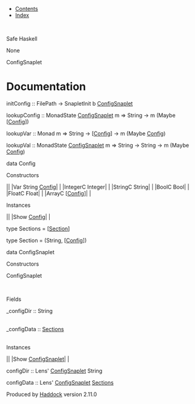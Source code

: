 -   [Contents](index.html)
-   [Index](doc-index.html)

 

Safe Haskell

None

ConfigSnaplet

Documentation
=============

initConfig :: FilePath -\> SnapletInit b [ConfigSnaplet](ConfigSnaplet.html#t:ConfigSnaplet)

lookupConfig :: MonadState [ConfigSnaplet](ConfigSnaplet.html#t:ConfigSnaplet) m =\> String -\> m (Maybe [[Config](ConfigSnaplet.html#t:Config)])

lookupVar :: Monad m =\> String -\> [[Config](ConfigSnaplet.html#t:Config)] -\> m (Maybe [Config](ConfigSnaplet.html#t:Config))

lookupVal :: MonadState [ConfigSnaplet](ConfigSnaplet.html#t:ConfigSnaplet) m =\> String -\> String -\> m (Maybe [Config](ConfigSnaplet.html#t:Config))

data Config

Constructors

||
|Var String [Config](ConfigSnaplet.html#t:Config)| |
|IntegerC Integer| |
|StringC String| |
|BoolC Bool| |
|FloatC Float| |
|ArrayC [[Config](ConfigSnaplet.html#t:Config)]| |

Instances

||
|Show [Config](ConfigSnaplet.html#t:Config)| |

type Sections = [[Section](ConfigSnaplet.html#t:Section)]

type Section = (String, [[Config](ConfigSnaplet.html#t:Config)])

data ConfigSnaplet

Constructors

ConfigSnaplet

 

Fields

\_configDir :: String  
 

\_configData :: [Sections](ConfigSnaplet.html#t:Sections)  
 

Instances

||
|Show [ConfigSnaplet](ConfigSnaplet.html#t:ConfigSnaplet)| |

configDir :: Lens' [ConfigSnaplet](ConfigSnaplet.html#t:ConfigSnaplet) String

configData :: Lens' [ConfigSnaplet](ConfigSnaplet.html#t:ConfigSnaplet) [Sections](ConfigSnaplet.html#t:Sections)

Produced by [Haddock](http://www.haskell.org/haddock/) version 2.11.0
